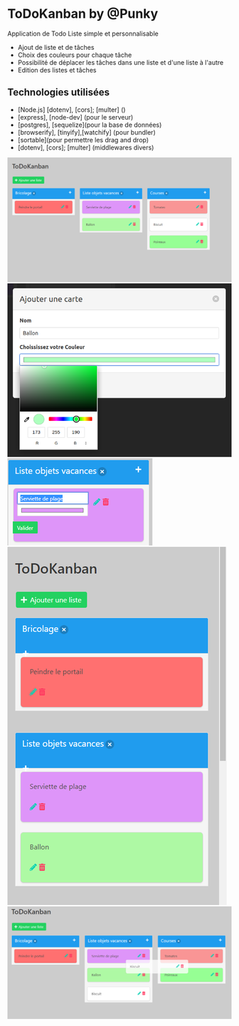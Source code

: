 # ToDoKanban by @Punky

Application de Todo Liste simple et personnalisable

- Ajout de liste et de tâches
- Choix des couleurs pour chaque tâche
- Possibilité de déplacer les tâches dans une liste et d'une liste à l'autre
- Edition des listes et tâches
  
## Technologies utilisées

- [Node.js] [dotenv], [cors]; [multer] ()
- [express], [node-dev] (pour le serveur)
- [postgres], [sequelize](pour la base de données)
- [browserify], [tinyify],[watchify] (pour bundler)
- [sortable](pour permettre les drag and drop)
- [dotenv], [cors]; [multer] (middlewares divers)

<img src="/public/images/ToDoKanban-Vue%20d'ensemble.png" alt="ToDoKanban"/>
<img src="/public/images/ToDoKanban-Creation%20Liste.png" alt="ToDoKanban"/>
<img src="/public/images/ToDoKanban-Edition%20Carte.png" alt="ToDoKanban"/>
<img src="/public/images/ToDoKanban-Compatible%20Portable.png" alt="ToDoKanban"/>
<img src="/public/images/ToDoKanban-Drag%20and%20Drop.png" alt="ToDoKanban"/>
